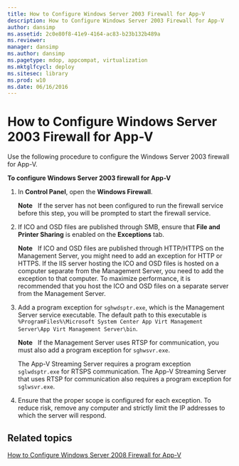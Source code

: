 ```yaml
---
title: How to Configure Windows Server 2003 Firewall for App-V
description: How to Configure Windows Server 2003 Firewall for App-V
author: dansimp
ms.assetid: 2c0e80f8-41e9-4164-ac83-b23b132b489a
ms.reviewer: 
manager: dansimp
ms.author: dansimp
ms.pagetype: mdop, appcompat, virtualization
ms.mktglfcycl: deploy
ms.sitesec: library
ms.prod: w10
ms.date: 06/16/2016
---
```



# How to Configure Windows Server 2003 Firewall for App-V


Use the following procedure to configure the Windows Server 2003 firewall for App-V.

**To configure Windows Server 2003 firewall for App-V**

1.  In **Control Panel**, open the **Windows Firewall**.

    **Note**  
    If the server has not been configured to run the firewall service before this step, you will be prompted to start the firewall service.

     

2.  If ICO and OSD files are published through SMB, ensure that **File and Printer Sharing** is enabled on the **Exceptions** tab.

    **Note**  
    If ICO and OSD files are published through HTTP/HTTPS on the Management Server, you might need to add an exception for HTTP or HTTPS. If the IIS server hosting the ICO and OSD files is hosted on a computer separate from the Management Server, you need to add the exception to that computer. To maximize performance, it is recommended that you host the ICO and OSD files on a separate server from the Management Server.

     

3.  Add a program exception for `sghwdsptr.exe`, which is the Management Server service executable. The default path to this executable is `%ProgramFiles%\Microsoft System Center App Virt Management Server\App Virt Management Server\bin`.

    **Note**  
    If the Management Server uses RTSP for communication, you must also add a program exception for `sghwsvr.exe`.

    The App-V Streaming Server requires a program exception `sglwdsptr.exe` for RTSPS communication. The App-V Streaming Server that uses RTSP for communication also requires a program exception for `sglwsvr.exe`.

     

4.  Ensure that the proper scope is configured for each exception. To reduce risk, remove any computer and strictly limit the IP addresses to which the server will respond.

## Related topics


[How to Configure Windows Server 2008 Firewall for App-V](how-to-configure-windows-server-2008-firewall-for-app-v.md)

 

 





